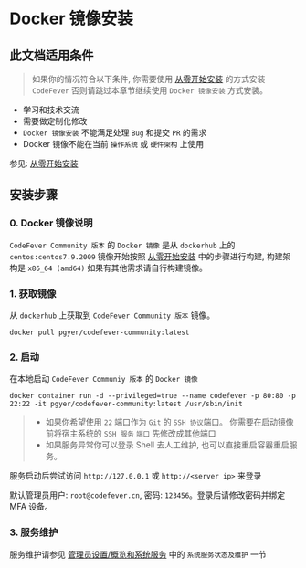 # Docker 镜像安装

## 此文档适用条件

> 如果你的情况符合以下条件, 你需要使用 [从零开始安装](install_from_scratch.md) 的方式安装 `CodeFever` 否则请跳过本章节继续使用 `Docker 镜像安装` 方式安装。

- 学习和技术交流
- 需要做定制化修改
- `Docker 镜像安装` 不能满足处理 `Bug` 和提交 `PR` 的需求
- Docker 镜像不能在当前 `操作系统` 或 `硬件架构` 上使用

参见: [从零开始安装](install_from_scratch.md)

## 安装步骤

### 0. Docker 镜像说明

`CodeFever Community 版本` 的 `Docker 镜像` 是从 `dockerhub` 上的 `centos:centos7.9.2009` 镜像开始按照 [从零开始安装](install_from_scratch.md) 中的步骤进行构建, 构建架构是 `x86_64 (amd64)` 如果有其他需求请自行构建镜像。

### 1. 获取镜像

从 `dockerhub` 上获取到 `CodeFever Community 版本` 镜像。

```shell
docker pull pgyer/codefever-community:latest
```

### 2. 启动

在本地启动 `CodeFever Communiy 版本` 的 `Docker 镜像`

```shell
docker container run -d --privileged=true --name codefever -p 80:80 -p 22:22 -it pgyer/codefever-community:latest /usr/sbin/init
```

> - 如果你希望使用 `22` 端口作为 `Git` 的 `SSH 协议`端口。 你需要在启动镜像前将宿主系统的 `SSH 服务` `端口` 先修改成其他端口
> - 如果服务异常你可以登录 Shell 去人工维护, 也可以直接重启容器重启服务。


服务启动后尝试访问 `http://127.0.0.1` 或 `http://<server ip>` 来登录

默认管理员用户: `root@codefever.cn`, 密码: `123456`。登录后请修改密码并绑定 MFA 设备。

### 3. 服务维护

服务维护请参见 [管理员设置/概览和系统服务](../admin/dashboard.md) 中的 `系统服务状态及维护` 一节
